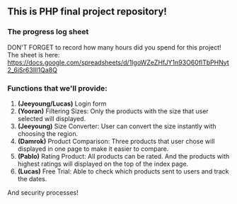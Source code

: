 ## This is PHP final project repository!
### The progress log sheet
DON'T FORGET to record how many hours did you spend for this project!
The sheet is here: https://docs.google.com/spreadsheets/d/1IgoWZeZHfJY1n93O60flTbPHNyt2_6iSr63lII1Qa8Q

### Functions that we'll provide:
1. **(Jeeyoung/Lucas)** Login form
2. **(Yooran)** Filtering Sizes: Only the products with the size that user selected will displayed.
3. **(Jeeyoung)** Size Converter: User can convert the size instantly with choosing the region.
4. **(Damrok)** Product Comparison: Three products that user chose will displayed in one page to make it easier to compare.
5. **(Pablo)** Rating Product: All products can be rated. And the products with highest ratings will displayed on the top of the index page.
6. **(Lucas)** Free Trial: Able to check which products sent to users and track the dates.

And security processes!
